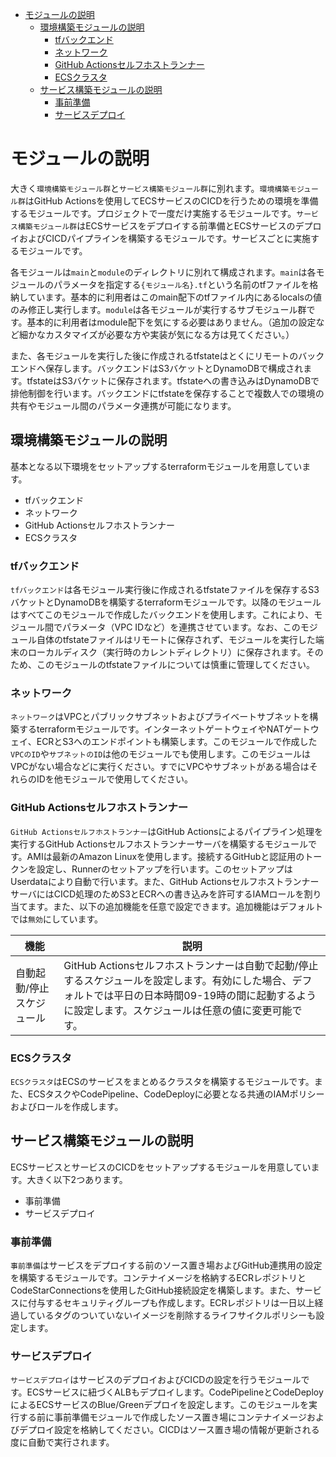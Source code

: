 - [モジュールの説明](#モジュールの説明)
  - [環境構築モジュールの説明](#環境構築モジュールの説明)
    - [tfバックエンド](#tfバックエンド)
    - [ネットワーク](#ネットワーク)
    - [GitHub Actionsセルフホストランナー](#github-actionsセルフホストランナー)
    - [ECSクラスタ](#ecsクラスタ)
  - [サービス構築モジュールの説明](#サービス構築モジュールの説明)
    - [事前準備](#事前準備)
    - [サービスデプロイ](#サービスデプロイ)

# モジュールの説明

大きく`環境構築モジュール群`と`サービス構築モジュール群`に別れます。`環境構築モジュール群`はGitHub Actionsを使用してECSサービスのCICDを行うための環境を準備するモジュールです。プロジェクトで一度だけ実施するモジュールです。`サービス構築モジュール群`はECSサービスをデプロイする前準備とECSサービスのデプロイおよびCICDパイプラインを構築するモジュールです。サービスごとに実施するモジュールです。

各モジュールは`main`と`module`のディレクトリに別れて構成されます。`main`は各モジュールのパラメータを指定する`{モジュール名}.tf`という名前のtfファイルを格納しています。基本的に利用者はこのmain配下のtfファイル内にあるlocalsの値のみ修正し実行します。`module`は各モジュールが実行するサブモジュール群です。基本的に利用者はmodule配下を気にする必要はありません。（追加の設定など細かなカスタマイズが必要な方や実装が気になる方は見てください。）

また、各モジュールを実行した後に作成されるtfstateはとくにリモートのバックエンドへ保存します。バックエンドはS3バケットとDynamoDBで構成されます。tfstateはS3バケットに保存されます。tfstateへの書き込みはDynamoDBで排他制御を行います。バックエンドにtfstateを保存することで複数人での環境の共有やモジュール間のパラメータ連携が可能になります。

## 環境構築モジュールの説明

基本となる以下環境をセットアップするterraformモジュールを用意しています。

- tfバックエンド
- ネットワーク
- GitHub Actionsセルフホストランナー
- ECSクラスタ

### tfバックエンド

`tfバックエンド`は各モジュール実行後に作成されるtfstateファイルを保存するS3バケットとDynamoDBを構築するterraformモジュールです。以降のモジュールはすべてこのモジュールで作成したバックエンドを使用します。これにより、モジュール間でパラメータ（VPC IDなど）を連携させています。なお、このモジュール自体のtfstateファイルはリモートに保存されず、モジュールを実行した端末のローカルディスク（実行時のカレントディレクトリ）に保存されます。そのため、このモジュールのtfstateファイルについては慎重に管理してください。

### ネットワーク

`ネットワーク`はVPCとパブリックサブネットおよびプライベートサブネットを構築するterraformモジュールです。インターネットゲートウェイやNATゲートウェイ、ECRとS3へのエンドポイントも構築します。このモジュールで作成した`VPCのID`や`サブネットのID`は他のモジュールでも使用します。このモジュールはVPCがない場合などに実行ください。すでにVPCやサブネットがある場合はそれらのIDを他モジュールで使用してください。

### GitHub Actionsセルフホストランナー

`GitHub Actionsセルフホストランナー`はGitHub Actionsによるパイプライン処理を実行するGitHub Actionsセルフホストランナーサーバを構築するモジュールです。AMIは最新のAmazon Linuxを使用します。接続するGitHubと認証用のトークンを設定し、Runnerのセットアップを行います。このセットアップはUserdataにより自動で行います。また、GitHub ActionsセルフホストランナーサーバにはCICD処理のためS3とECRへの書き込みを許可するIAMロールを割り当てます。また、以下の追加機能を任意で設定できます。追加機能はデフォルトでは`無効`にしています。

|機能|説明|
|-|-|
|自動起動/停止スケジュール|GitHub Actionsセルフホストランナーは自動で起動/停止するスケジュールを設定します。有効にした場合、デフォルトでは平日の日本時間09-19時の間に起動するように設定します。スケジュールは任意の値に変更可能です。|

### ECSクラスタ

`ECSクラスタ`はECSのサービスをまとめるクラスタを構築するモジュールです。また、ECSタスクやCodePipeline、CodeDeployに必要となる共通のIAMポリシーおよびロールを作成します。

## サービス構築モジュールの説明

ECSサービスとサービスのCICDをセットアップするモジュールを用意しています。大きく以下2つあります。

- 事前準備
- サービスデプロイ

### 事前準備

`事前準備`はサービスをデプロイする前のソース置き場およびGitHub連携用の設定を構築するモジュールです。コンテナイメージを格納するECRレポジトリとCodeStarConnectionsを使用したGitHub接続設定を構築します。また、サービスに付与するセキュリティグループも作成します。ECRレポジトリは一日以上経過しているタグのついていないイメージを削除するライフサイクルポリシーも設定します。

### サービスデプロイ

`サービスデプロイ`はサービスのデプロイおよびCICDの設定を行うモジュールです。ECSサービスに紐づくALBもデプロイします。CodePipelineとCodeDeployによるECSサービスのBlue/Greenデプロイを設定します。このモジュールを実行する前に事前準備モジュールで作成したソース置き場にコンテナイメージおよびデプロイ設定を格納してください。CICDはソース置き場の情報が更新される度に自動で実行されます。
